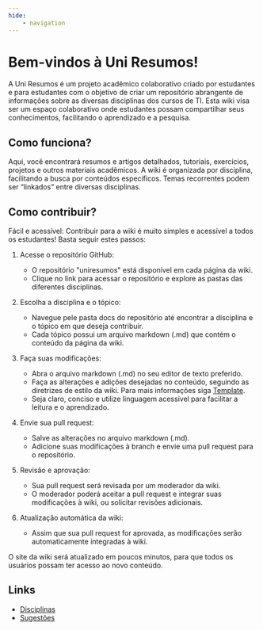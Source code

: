 ```yaml
---
hide:
    - navigation
---
```

# Bem-vindos à Uni Resumos!

A Uni Resumos é um projeto acadêmico colaborativo criado por estudantes e para estudantes com o objetivo de criar um repositório abrangente de informações sobre as diversas disciplinas dos cursos de TI. Esta wiki visa ser um espaço colaborativo onde estudantes possam compartilhar seus conhecimentos, facilitando o aprendizado e a pesquisa.

## Como funciona?

Aqui, você encontrará resumos e artigos detalhados, tutoriais, exercícios, projetos e outros materiais acadêmicos. A wiki é organizada por disciplina, facilitando a busca por conteúdos específicos. Temas recorrentes podem ser “linkados” entre diversas disciplinas.

## Como contribuir?

Fácil e acessível:
Contribuir para a wiki é muito simples e acessível a todos os estudantes! Basta seguir estes passos:

1. Acesse o repositório GitHub:

    + O repositório "uniresumos" está disponível em cada página da wiki.
    + Clique no link para acessar o repositório e explore as pastas das diferentes disciplinas.

2. Escolha a disciplina e o tópico:

    + Navegue pele pasta docs do repositório até encontrar a disciplina e o tópico em que deseja contribuir.
    + Cada tópico possui um arquivo markdown (.md) que contém o conteúdo da página da wiki.

3. Faça suas modificações:
    + Abra o arquivo markdown (.md) no seu editor de texto preferido.
    + Faça as alterações e adições desejadas no conteúdo, seguindo as diretrizes de estilo da wiki. Para mais informações siga [Template](Template/artigo.md).
    + Seja claro, conciso e utilize linguagem acessível para facilitar a leitura e o aprendizado.

4. Envie sua pull request:
    + Salve as alterações no arquivo markdown (.md).
    + Adicione suas modificações à branch e envie uma pull request para o repositório.

5. Revisão e aprovação:
    + Sua pull request será revisada por um moderador da wiki.
    + O moderador poderá aceitar a pull request e integrar suas modificações à wiki, ou solicitar revisões adicionais.

6. Atualização automática da wiki:
    + Assim que sua pull request for aprovada, as modificações serão automaticamente integradas à wiki.

O site da wiki será atualizado em poucos minutos, para que todos os usuários possam ter acesso ao novo conteúdo.

## Links

+ [Disciplinas](Disciplinas/index.md)
+ [Sugestões](https://github.com/eduardoschulz/uniresumos/discussions/categories/ideas)


